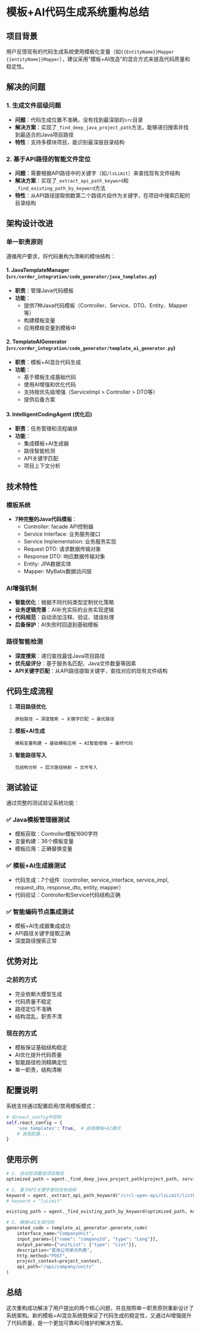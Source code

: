 # 模板+AI代码生成系统重构总结

## 项目背景

用户反馈现有的代码生成系统使用模板化变量（如`{{EntityName}}Mapper {{entityName}}Mapper`），建议采用"模板+AI改造"的混合方式来提高代码质量和稳定性。

## 解决的问题

### 1. 生成文件层级问题
- **问题**：代码生成位置不准确，没有找到最深层的`src`目录
- **解决方案**：实现了`_find_deep_java_project_path`方法，能够递归搜索并找到最适合的Java项目路径
- **特性**：支持多模块项目，能识别最深层目录结构

### 2. 基于API路径的智能文件定位
- **问题**：需要根据API路径中的关键字（如`/lsLimit`）来查找现有文件结构
- **解决方案**：实现了`_extract_api_path_keyword`和`_find_existing_path_by_keyword`方法
- **特性**：从API路径提取倒数第二个路径片段作为关键字，在项目中搜索匹配的目录结构

## 架构设计改进

### 单一职责原则
遵循用户要求，将代码重构为清晰的模块结构：

#### 1. JavaTemplateManager (`src/corder_integration/code_generator/java_templates.py`)
- **职责**：管理Java代码模板
- **功能**：
  - 提供7种Java代码模板（Controller、Service、DTO、Entity、Mapper等）
  - 构建模板变量
  - 应用模板变量到模板中

#### 2. TemplateAIGenerator (`src/corder_integration/code_generator/template_ai_generator.py`)
- **职责**：模板+AI混合代码生成
- **功能**：
  - 基于模板生成基础代码
  - 使用AI增强和优化代码
  - 支持按优先级增强（ServiceImpl > Controller > DTO等）
  - 提供后备方案

#### 3. IntelligentCodingAgent (优化后)
- **职责**：任务管理和流程编排
- **功能**：
  - 集成模板+AI生成器
  - 路径智能检测
  - API关键字匹配
  - 项目上下文分析

## 技术特性

### 模板系统
- **7种完整的Java代码模板**：
  - Controller: facade API控制器
  - Service Interface: 业务服务接口
  - Service Implementation: 业务服务实现
  - Request DTO: 请求数据传输对象
  - Response DTO: 响应数据传输对象
  - Entity: JPA数据实体
  - Mapper: MyBatis数据访问层

### AI增强机制
- **智能优化**：根据不同代码类型定制优化策略
- **业务逻辑完善**：AI补充实际的业务实现逻辑
- **代码规范**：自动添加注释、验证、错误处理
- **后备保护**：AI失败时回退到基础模板

### 路径智能检测
- **深度搜索**：递归查找最佳Java项目路径
- **优先级评分**：基于服务名匹配、Java文件数量等因素
- **API关键字匹配**：从API路径提取关键字，查找对应的现有文件结构

## 代码生成流程

1. **项目路径优化**
   ```
   原始路径 → 深度搜索 → 关键字匹配 → 最优路径
   ```

2. **模板+AI生成**
   ```
   模板变量构建 → 基础模板应用 → AI智能增强 → 最终代码
   ```

3. **智能路径写入**
   ```
   包结构分析 → 层次路径映射 → 文件写入
   ```

## 测试验证

通过完整的测试验证系统功能：

### ✅ Java模板管理器测试
- 模板获取：Controller模板1690字符
- 变量构建：36个模板变量
- 模板应用：正确替换变量

### ✅ 模板+AI生成器测试  
- 代码生成：7个组件（controller, service_interface, service_impl, request_dto, response_dto, entity, mapper）
- 代码验证：Controller和Service代码结构正确

### ✅ 智能编码节点集成测试
- 模板+AI生成器集成成功
- API路径关键字提取正确
- 深度路径搜索正常

## 优势对比

### 之前的方式
- 完全依赖大模型生成
- 代码质量不稳定
- 路径定位不准确
- 结构混乱，职责不清

### 现在的方式
- 模板保证基础结构稳定
- AI优化提升代码质量
- 智能路径检测精确定位
- 单一职责，结构清晰

## 配置说明

系统支持通过配置启用/禁用模板模式：

```python
# 在react_config中控制
self.react_config = {
    'use_templates': True,  # 启用模板+AI模式
    # 其他配置...
}
```

## 使用示例

```python
# 1. 自动检测最佳项目路径
optimized_path = agent._find_deep_java_project_path(project_path, service_name)

# 2. 基于API关键字查找现有结构
keyword = agent._extract_api_path_keyword("/crcl-open-api/lsLimit/listUnitLimitByCompanyId")
# keyword = "lsLimit"

existing_path = agent._find_existing_path_by_keyword(optimized_path, keyword)

# 3. 模板+AI生成代码
generated_code = template_ai_generator.generate_code(
    interface_name="CompanyUnit",
    input_params=[{"name": "companyId", "type": "Long"}],
    output_params={"unitList": {"type": "List"}},
    description="查询公司单元列表",
    http_method="POST",
    project_context=project_context,
    api_path="/api/company/units"
)
```

## 总结

这次重构成功解决了用户提出的两个核心问题，并且按照单一职责原则重新设计了系统架构。新的模板+AI混合系统既保证了代码生成的稳定性，又通过AI增强提升了代码质量，是一个更加可靠和可维护的解决方案。 